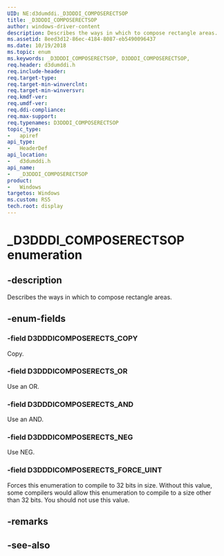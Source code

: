 ```yaml
---
UID: NE:d3dumddi._D3DDDI_COMPOSERECTSOP
title: _D3DDDI_COMPOSERECTSOP
author: windows-driver-content
description: Describes the ways in which to compose rectangle areas.
ms.assetid: 8eed3d12-86ec-4184-8087-eb5490096437
ms.date: 10/19/2018
ms.topic: enum
ms.keywords: _D3DDDI_COMPOSERECTSOP, D3DDDI_COMPOSERECTSOP, 
req.header: d3dumddi.h
req.include-header:
req.target-type:
req.target-min-winverclnt:
req.target-min-winversvr:
req.kmdf-ver:
req.umdf-ver:
req.ddi-compliance:
req.max-support:
req.typenames: D3DDDI_COMPOSERECTSOP
topic_type: 
-	apiref
api_type: 
-	HeaderDef
api_location: 
-	d3dumddi.h
api_name: 
-	_D3DDDI_COMPOSERECTSOP
product:
-	Windows
targetos: Windows
ms.custom: RS5
tech.root: display
---
```


# _D3DDDI_COMPOSERECTSOP enumeration

## -description

Describes the ways in which to compose rectangle areas.

## -enum-fields

### -field D3DDDICOMPOSERECTS_COPY

Copy.

### -field D3DDDICOMPOSERECTS_OR

Use an OR.

### -field D3DDDICOMPOSERECTS_AND

Use an AND.

### -field D3DDDICOMPOSERECTS_NEG

Use NEG.

### -field D3DDDICOMPOSERECTS_FORCE_UINT 

Forces this enumeration to compile to 32 bits in size. Without this value, some compilers would allow this enumeration to compile to a size other than 32 bits. You should not use this value.

## -remarks

## -see-also
